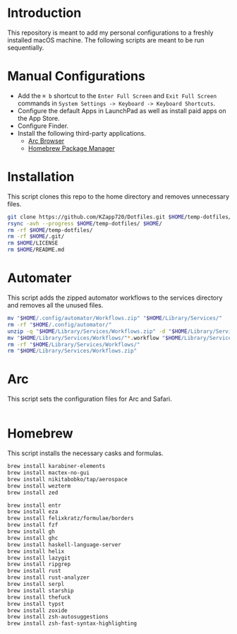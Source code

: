 # Introduction
This repository is meant to add my personal configurations to a freshly installed macOS machine. 
The following scripts are meant to be run sequentially.


# Manual Configurations
- Add the `⌘ b` shortcut to the `Enter Full Screen` and `Exit Full Screen` commands in `System Settings -> Keyboard -> Keyboard Shortcuts`.
- Configure the default Apps in LaunchPad as well as install paid apps on the App Store.
- Configure Finder.
- Install the following third-party applications.
	- [Arc Browser](https://arc.net/)
	- [Homebrew Package Manager](https://brew.sh/)


# Installation
This script clones this repo to the home directory and removes unnecessary files.
```sh
git clone https://github.com/KZapp720/Dotfiles.git $HOME/temp-dotfiles/
rsync -avh --progress $HOME/temp-dotfiles/ $HOME/
rm -rf $HOME/temp-dotfiles/
rm -rf $HOME/.git/
rm $HOME/LICENSE
rm $HOME/README.md
```


# Automater
This script adds the zipped automator workflows to the services directory and removes all the unused files.
```sh
mv "$HOME/.config/automator/Workflows.zip" "$HOME/Library/Services/"
rm -rf "$HOME/.config/automator/"
unzip -q "$HOME/Library/Services/Workflows.zip" -d "$HOME/Library/Services/Workflows"
mv "$HOME/Library/Services/Workflows/"*.workflow "$HOME/Library/Services/"
rm -rf "$HOME/Library/Services/Workflows/"
rm "$HOME/Library/Services/Workflows.zip"
```


# Arc
This script sets the configuration files for Arc and Safari.
```sh

```


# Homebrew
This script installs the necessary casks and formulas.
```sh
brew install karabiner-elements
brew install mactex-no-gui
brew install nikitabobko/tap/aerospace
brew install wezterm
brew install zed

brew install entr
brew install eza
brew install felixkratz/formulae/borders
brew install fzf
brew install gh
brew install ghc
brew install haskell-language-server
brew install helix
brew install lazygit
brew install ripgrep
brew install rust
brew install rust-analyzer
brew install serpl
brew install starship
brew install thefuck
brew install typst
brew install zoxide
brew install zsh-autosuggestions
brew install zsh-fast-syntax-highlighting
```

